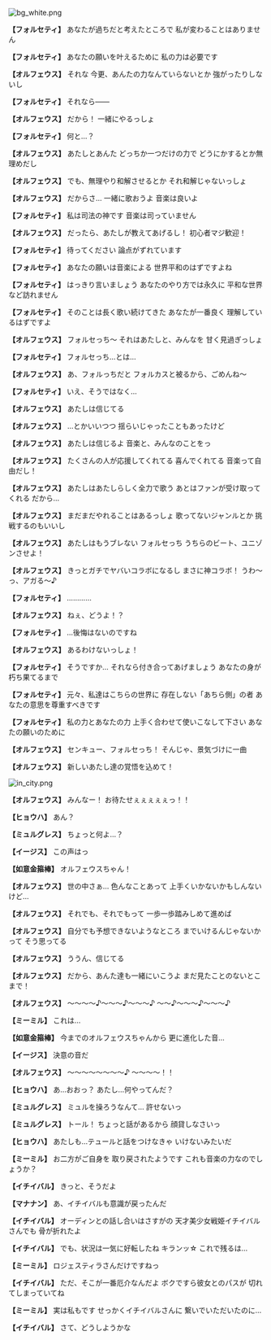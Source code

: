 
![bg_white.png](../images/backgrounds/bg_white.png)

**【フォルセティ】**
あなたが過ちだと考えたところで
私が変わることはありません

**【フォルセティ】**
あなたの願いを叶えるために
私の力は必要です

**【オルフェウス】**
それな
今更、あんたの力なんていらないとか
強がったりしないし

**【フォルセティ】**
それなら――

**【オルフェウス】**
だから！
一緒にやるっしょ

**【フォルセティ】**
何と…？

**【オルフェウス】**
あたしとあんた
どっちか一つだけの力で
どうにかするとか無理めだし

**【オルフェウス】**
でも、無理やり和解させるとか
それ和解じゃないっしょ

**【オルフェウス】**
だからさ…
一緒に歌おうよ
音楽は良いよ

**【フォルセティ】**
私は司法の神です
音楽は司っていません

**【オルフェウス】**
だったら、あたしが教えてあげるし！
初心者マジ歓迎！

**【フォルセティ】**
待ってください
論点がずれています

**【フォルセティ】**
あなたの願いは音楽による
世界平和のはずですよね

**【フォルセティ】**
はっきり言いましょう
あなたのやり方では永久に
平和な世界など訪れません

**【フォルセティ】**
そのことは長く歌い続けてきた
あなたが一番良く
理解しているはずですよ

**【オルフェウス】**
フォルセっち～
それはあたしと、みんなを
甘く見過ぎっしょ

**【フォルセティ】**
フォルセっち…とは…

**【オルフェウス】**
あ、フォルっちだと
フォルカスと被るから、ごめんね～

**【フォルセティ】**
いえ、そうではなく…

**【オルフェウス】**
あたしは信じてる

**【オルフェウス】**
…とかいいつつ
揺らいじゃったこともあったけど

**【オルフェウス】**
あたしは信じるよ
音楽と、みんなのことをっ

**【オルフェウス】**
たくさんの人が応援してくれてる
喜んでくれてる
音楽って自由だし！

**【オルフェウス】**
あたしはあたしらしく全力で歌う
あとはファンが受け取ってくれる
だから…

**【オルフェウス】**
まだまだやれることはあるっしょ
歌ってないジャンルとか
挑戦するのもいいし

**【オルフェウス】**
あたしはもうブレない
フォルセっち
うちらのビート、ユニゾンさせよ！

**【オルフェウス】**
きっとガチでヤバいコラボになるし
まさに神コラボ！
うわ～っ、アガる～♪

**【フォルセティ】**
…………

**【オルフェウス】**
ねぇ、どうよ！？

**【フォルセティ】**
…後悔はないのですね

**【オルフェウス】**
あるわけないっしょ！

**【フォルセティ】**
そうですか…
それなら付き合ってあげましょう
あなたの身が朽ち果てるまで

**【フォルセティ】**
元々、私達はこちらの世界に
存在しない「あちら側」の者
あなたの意思を尊重すべきです

**【フォルセティ】**
私の力とあなたの力
上手く合わせて使いこなして下さい
あなたの願いのために

**【オルフェウス】**
センキュー、フォルセっち！
そんじゃ、景気づけに一曲

**【オルフェウス】**
新しいあたし達の覚悟を込めて！

![in_city.png](../images/backgrounds/in_city.png)

**【オルフェウス】**
みんなー！
お待たせぇぇぇぇぇっ！！

**【ヒョウハ】**
あん？

**【ミュルグレス】**
ちょっと何よ…？

**【イージス】**
この声はっ

**【如意金箍棒】**
オルフェウスちゃん！

**【オルフェウス】**
世の中さぁ…
色んなことあって
上手くいかないかもしんないけど…

**【オルフェウス】**
それでも、それでもって
一歩一歩踏みしめて進めば

**【オルフェウス】**
自分でも予想できないようなところ
までいけるんじゃないかって
そう思ってる

**【オルフェウス】**
ううん、信じてる

**【オルフェウス】**
だから、あんた達も一緒にいこうよ
まだ見たことのないとこまで！

**【オルフェウス】**
～～～～♪～～～♪～～～♪
～～♪～～～♪～～～♪

**【ミーミル】**
これは…

**【如意金箍棒】**
今までのオルフェウスちゃんから
更に進化した音…

**【イージス】**
決意の音だ

**【オルフェウス】**
～～～～～～～～♪
～～～～！！

**【ヒョウハ】**
あ…おおっ？
あたし…何やってんだ？

**【ミュルグレス】**
ミュルを操ろうなんて…
許せないっ

**【ミュルグレス】**
トール！
ちょっと話があるから
顔貸しなさいっ

**【ヒョウハ】**
あたしも…テュールと話をつけなきゃ
いけないみたいだ

**【ミーミル】**
お二方がご自身を
取り戻されたようです
これも音楽の力なのでしょうか？

**【イチイバル】**
きっと、そうだよ

**【マナナン】**
あ、イチイバルも意識が戻ったんだ

**【イチイバル】**
オーディンとの話し合いはさすがの
天才美少女戦姫イチイバルさんでも
骨が折れたよ

**【イチイバル】**
でも、状況は一気に好転したね
キランッ☆
これで残るは…

**【ミーミル】**
ロジェスティラさんだけですねっ

**【イチイバル】**
ただ、そこが一番厄介なんだよ
ボクですら彼女とのパスが
切れてしまっていてね

**【ミーミル】**
実は私もです
せっかくイチイバルさんに
繋いでいただいたのに…

**【イチイバル】**
さて、どうしようかな
